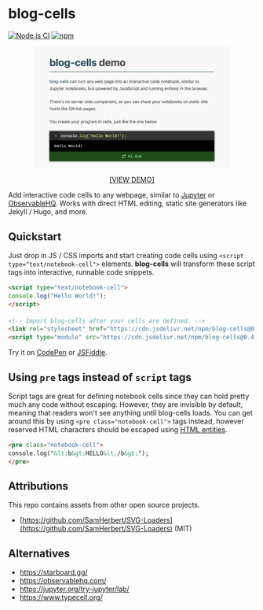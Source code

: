 # blog-cells
[![Node.js CI](https://github.com/rameshvarun/blog-cells/actions/workflows/node.js.yml/badge.svg)](https://github.com/rameshvarun/blog-cells/actions/workflows/node.js.yml)
[![npm](https://img.shields.io/npm/v/blog-cells)](https://www.npmjs.com/package/blog-cells)

<a href="https://rameshvarun.github.io/blog-cells/">
<p align="center"><img width="400px" src="./screenshot.png"></img></p>
<p align="center">[VIEW DEMO]</p>
</a>

Add interactive code cells to any webpage, similar to [Jupyter](https://jupyter.org/) or [ObservableHQ](https://observablehq.com/). Works with direct HTML editing, static site generators like Jekyll / Hugo, and more.

## Quickstart

Just drop in JS / CSS imports and start creating code cells using `<script type="text/notebook-cell">` elements. <b>blog-cells</b> will transform these script tags into interactive, runnable code snippets.

```html
<script type="text/notebook-cell">
console.log("Hello World!");
</script>

<!-- Import blog-cells after your cells are defined. -->
<link rel="stylesheet" href="https://cdn.jsdelivr.net/npm/blog-cells@0.4.1/dist/blog-cells.css" />
<script type="module" src="https://cdn.jsdelivr.net/npm/blog-cells@0.4.1/dist/blog-cells.js"></script>
```

Try it on [CodePen](https://codepen.io/varunramesh/pen/WNYVNQQ) or [JSFiddle](https://jsfiddle.net/varunramesh/o217xpc5/9/).

## Using `pre` tags instead of `script` tags

Script tags are great for defining notebook cells since they can hold pretty much any code without escaping. However, they are invisible by default, meaning that readers won't see anything until blog-cells loads. You can get around this by using `<pre class="notebook-cell">` tags instead, however reserved HTML characters should be escaped using [HTML entities](https://developer.mozilla.org/en-US/docs/Glossary/Entity).

```html
<pre class="notebook-cell">
console.log("&lt;b&gt;HELLO&lt;/b&gt;");
</pre>
```

## Attributions

This repo contains assets from other open source projects.

- [https://github.com/SamHerbert/SVG-Loaders](https://github.com/SamHerbert/SVG-Loaders) (MIT)

## Alternatives
- https://starboard.gg/
- https://observablehq.com/
- https://jupyter.org/try-jupyter/lab/
- https://www.typecell.org/
